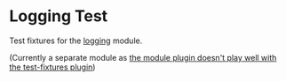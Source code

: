 # Logging Test

Test fixtures for the [logging](../logging) module.  

(Currently a separate module as [the module plugin doesn't play well with the test-fixtures plugin](https://github.com/java9-modularity/gradle-modules-plugin/issues/140))